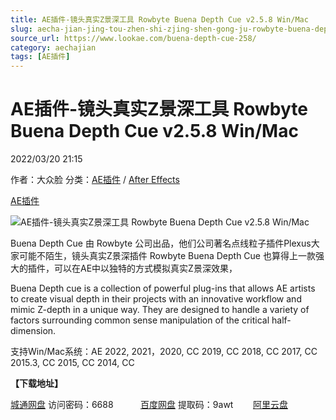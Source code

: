 ```yaml
---
title: AE插件-镜头真实Z景深工具 Rowbyte Buena Depth Cue v2.5.8 Win/Mac
slug: aecha-jian-jing-tou-zhen-shi-zjing-shen-gong-ju-rowbyte-buena-depth-cue-v2-5-8-win-mac
source_url: https://www.lookae.com/buena-depth-cue-258/
category: aechajian
tags: [AE插件]
---
```

# AE插件-镜头真实Z景深工具 Rowbyte Buena Depth Cue v2.5.8 Win/Mac

2022/03/20 21:15

作者：大众脸
分类：[AE插件](https://www.lookae.com/after-effects/aechajian/) / [After Effects](https://www.lookae.com/after-effects/)

[AE插件](https://www.lookae.com/tag/ae%e6%8f%92%e4%bb%b6/)

![AE插件-镜头真实Z景深工具 Rowbyte Buena Depth Cue v2.5.8 Win/Mac](https://www.lookae.com/wp-content/uploads/2015/05/Depth-Cue-.jpg "AE插件-镜头真实Z景深工具 Rowbyte Buena Depth Cue v2.5.8 Win/Mac-LookAE.com")

Buena Depth Cue 由 Rowbyte 公司出品，他们公司著名点线粒子插件Plexus大家可能不陌生，镜头真实Z景深插件 Rowbyte Buena Depth Cue 也算得上一款强大的插件，可以在AE中以独特的方式模拟真实Z景深效果，

Buena Depth cue is a collection of powerful plug-ins that allows AE artists to create visual depth in their projects with an innovative workflow and mimic Z-depth in a unique way. They are designed to handle a variety of factors surrounding common sense manipulation of the critical half-dimension.

支持Win/Mac系统：AE 2022, 2021，2020, CC 2019, CC 2018, CC 2017, CC 2015.3, CC 2015, CC 2014, CC

**【下载地址】**

[城通网盘](https://url70.ctfile.com/f/2827370-556951236-639c46) 访问密码：6688           [百度网盘](https://pan.baidu.com/s/1PC807tQIyRCNvEHWae0j4A?pwd=9awt) 提取码：9awt        [阿里云盘](https://www.aliyundrive.com/s/Af47fhstjZX)
